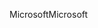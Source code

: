 <span data-ttu-id="02efe-101">Microsoft</span><span class="sxs-lookup"><span data-stu-id="02efe-101">Microsoft</span></span>
